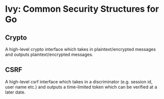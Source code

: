 # Ivy: Common Security Structures for Go

## Crypto

A high-level crypto interface which takes in plaintext/encrypted messages and outputs plaintext/encrypted messages.

## CSRF


A high-level csrf interface which takes in a discriminator (e.g. session id, user name etc.) and outputs a time-limited
token which can be verified at a later date.
